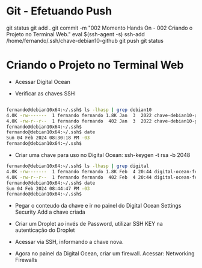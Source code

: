 
# ############################################################################
# ############################################################################
# ############################################################################
# Git - Efetuando Push

git status
git add .
git commit -m "002 Momento Hands On - 002 Criando o Projeto no Terminal Web."
eval $(ssh-agent -s)
ssh-add /home/fernando/.ssh/chave-debian10-github
git push
git status


# ############################################################################
# ############################################################################
# ############################################################################
# Criando o Projeto no Terminal Web

- Acessar Digital Ocean

- Verificar as chaves SSH

~~~~BASH

fernando@debian10x64:~/.ssh$ ls -lhasp | grep debian10
4.0K -rw-------  1 fernando fernando 1.8K Jan  3  2022 chave-debian10-github
4.0K -rw-r--r--  1 fernando fernando  402 Jan  3  2022 chave-debian10-github.pub
fernando@debian10x64:~/.ssh$
fernando@debian10x64:~/.ssh$ date
Sun 04 Feb 2024 08:30:18 PM -03
fernando@debian10x64:~/.ssh$


~~~~




- Criar uma chave para uso no Digital Ocean:
ssh-keygen -t rsa -b 2048

~~~~bash
fernando@debian10x64:~/.ssh$ ls -lhasp | grep digital
4.0K -rw-------  1 fernando fernando 1.8K Feb  4 20:44 digital-ocean-fernando-04-02-2024
4.0K -rw-r--r--  1 fernando fernando  402 Feb  4 20:44 digital-ocean-fernando-04-02-2024.pub
fernando@debian10x64:~/.ssh$ date
Sun 04 Feb 2024 08:44:47 PM -03
fernando@debian10x64:~/.ssh$
~~~~


- Pegar o conteudo da chave e ir no painel do Digital Ocean
Settings
Security
Add a chave criada


- Criar um Droplet
ao invés de Password, utilizar SSH KEY na autenticação do Droplet


- Acessar via SSH, informando a chave nova.

- Agora no painel da Digital Ocean, criar um firewall.
Acessar:
Networking
Firewalls